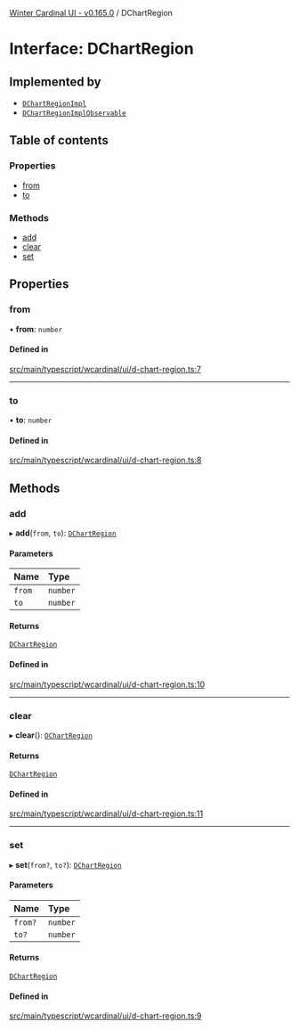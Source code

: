 [Winter Cardinal UI - v0.165.0](../index.md) / DChartRegion

# Interface: DChartRegion

## Implemented by

- [`DChartRegionImpl`](../classes/DChartRegionImpl.md)
- [`DChartRegionImplObservable`](../classes/DChartRegionImplObservable.md)

## Table of contents

### Properties

- [from](DChartRegion.md#from)
- [to](DChartRegion.md#to)

### Methods

- [add](DChartRegion.md#add)
- [clear](DChartRegion.md#clear)
- [set](DChartRegion.md#set)

## Properties

### from

• **from**: `number`

#### Defined in

[src/main/typescript/wcardinal/ui/d-chart-region.ts:7](https://github.com/winter-cardinal/winter-cardinal-ui/blob/v0.165.0/src/main/typescript/wcardinal/ui/d-chart-region.ts#L7)

___

### to

• **to**: `number`

#### Defined in

[src/main/typescript/wcardinal/ui/d-chart-region.ts:8](https://github.com/winter-cardinal/winter-cardinal-ui/blob/v0.165.0/src/main/typescript/wcardinal/ui/d-chart-region.ts#L8)

## Methods

### add

▸ **add**(`from`, `to`): [`DChartRegion`](DChartRegion.md)

#### Parameters

| Name | Type |
| :------ | :------ |
| `from` | `number` |
| `to` | `number` |

#### Returns

[`DChartRegion`](DChartRegion.md)

#### Defined in

[src/main/typescript/wcardinal/ui/d-chart-region.ts:10](https://github.com/winter-cardinal/winter-cardinal-ui/blob/v0.165.0/src/main/typescript/wcardinal/ui/d-chart-region.ts#L10)

___

### clear

▸ **clear**(): [`DChartRegion`](DChartRegion.md)

#### Returns

[`DChartRegion`](DChartRegion.md)

#### Defined in

[src/main/typescript/wcardinal/ui/d-chart-region.ts:11](https://github.com/winter-cardinal/winter-cardinal-ui/blob/v0.165.0/src/main/typescript/wcardinal/ui/d-chart-region.ts#L11)

___

### set

▸ **set**(`from?`, `to?`): [`DChartRegion`](DChartRegion.md)

#### Parameters

| Name | Type |
| :------ | :------ |
| `from?` | `number` |
| `to?` | `number` |

#### Returns

[`DChartRegion`](DChartRegion.md)

#### Defined in

[src/main/typescript/wcardinal/ui/d-chart-region.ts:9](https://github.com/winter-cardinal/winter-cardinal-ui/blob/v0.165.0/src/main/typescript/wcardinal/ui/d-chart-region.ts#L9)
